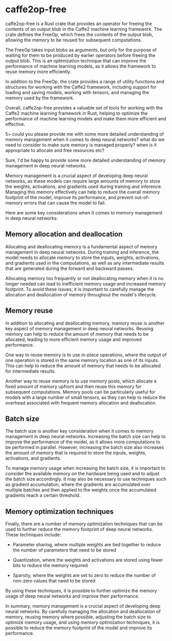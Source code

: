# caffe2op-free

caffe2op-free is a Rust crate that provides an
operator for freeing the contents of an output
blob in the Caffe2 machine learning framework. The
crate defines the FreeOp, which frees the contents
of the output blob, allowing the memory to be
reused for subsequent computations.

The FreeOp takes input blobs as arguments, but
only for the purpose of waiting for them to be
produced by earlier operators before freeing the
output blob. This is an optimization technique
that can improve the performance of machine
learning models, as it allows the framework to
reuse memory more efficiently.

In addition to the FreeOp, the crate provides
a range of utility functions and structures for
working with the Caffe2 framework, including
support for loading and saving models, working
with tensors, and managing the memory used by the
framework.

Overall, caffe2op-free provides a valuable set of
tools for working with the Caffe2 machine learning
framework in Rust, helping to optimize the
performance of machine learning models and make
them more efficient and effective.

5> could you please provide me with some more
detailed understanding of memory management when
it comes to deep neural networks? what do we need
to consider to make sure memory is managed
properly? when is it appropriate to allocate and
free resources etc?

Sure, I'd be happy to provide some more detailed
understanding of memory management in deep neural
networks.

Memory management is a crucial aspect of
developing deep neural networks, as these models
can require large amounts of memory to store the
weights, activations, and gradients used during
training and inference. Managing this memory
effectively can help to reduce the overall memory
footprint of the model, improve its performance,
and prevent out-of-memory errors that can cause
the model to fail.

Here are some key considerations when it comes to
memory management in deep neural networks:

## Memory allocation and deallocation

Allocating and deallocating memory is
a fundamental aspect of memory management in deep
neural networks. During training and inference,
the model needs to allocate memory to store the
inputs, weights, activations, and gradients used
in the computations, as well as any intermediate
results that are generated during the forward and
backward passes.

Allocating memory too frequently or not
deallocating memory when it is no longer needed
can lead to inefficient memory usage and increased
memory footprint. To avoid these issues, it is
important to carefully manage the allocation and
deallocation of memory throughout the model's
lifecycle.

## Memory reuse

In addition to allocating and deallocating memory,
memory reuse is another key aspect of memory
management in deep neural networks. Reusing memory
can help to reduce the amount of memory that needs
to be allocated, leading to more efficient memory
usage and improved performance.

One way to reuse memory is to use in-place
operations, where the output of one operation is
stored in the same memory location as one of its
inputs. This can help to reduce the amount of
memory that needs to be allocated for intermediate
results.

Another way to reuse memory is to use memory
pools, which allocate a fixed amount of memory
upfront and then reuse this memory for subsequent
computations. Memory pools can be particularly
useful for models with a large number of small
tensors, as they can help to reduce the overhead
associated with frequent memory allocation and
deallocation.

## Batch size

The batch size is another key consideration when
it comes to memory management in deep neural
networks. Increasing the batch size can help to
improve the performance of the model, as it allows
more computations to be performed in
parallel. However, increasing the batch size also
increases the amount of memory that is required to
store the inputs, weights, activations, and
gradients.

To manage memory usage when increasing the batch
size, it is important to consider the available
memory on the hardware being used and to adjust
the batch size accordingly. It may also be
necessary to use techniques such as gradient
accumulation, where the gradients are accumulated
over multiple batches and then applied to the
weights once the accumulated gradients reach
a certain threshold.

## Memory optimization techniques

Finally, there are a number of memory optimization
techniques that can be used to further reduce the
memory footprint of deep neural networks. These
techniques include:

- Parameter sharing, where multiple weights are
  tied together to reduce the number of parameters
  that need to be stored

- Quantization, where the weights and activations
  are stored using fewer bits to reduce the memory
  required

- Sparsity, where the weights are set to zero to
  reduce the number of non-zero values that need
  to be stored

By using these techniques, it is possible to
further optimize the memory usage of deep neural
networks and improve their performance.

In summary, memory management is a crucial aspect
of developing deep neural networks. By carefully
managing the allocation and deallocation of
memory, reusing memory where possible, adjusting
the batch size to optimize memory usage, and using
memory optimization techniques, it is possible to
reduce the memory footprint of the model and
improve its performance.
